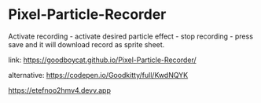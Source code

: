 # Pixel-Particle-Recorder
Activate recording - activate desired particle effect - stop recording - press save and it will download record as sprite sheet.

link:
https://goodboycat.github.io/Pixel-Particle-Recorder/

alternative:
https://codepen.io/Goodkitty/full/KwdNQYK

https://etefnoo2hmv4.devv.app
